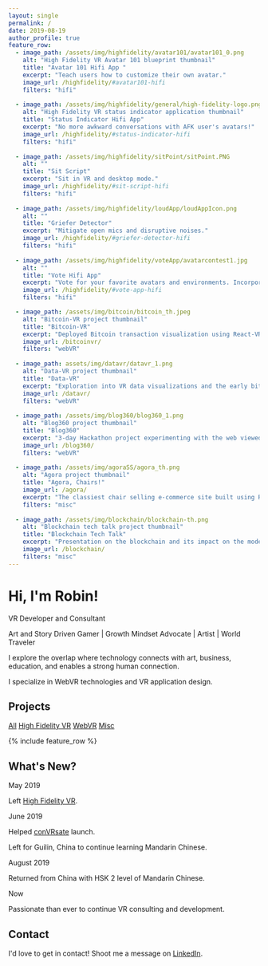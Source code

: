 ```yaml
---
layout: single
permalink: /
date: 2019-08-19
author_profile: true
feature_row:
  - image_path: /assets/img/highfidelity/avatar101/avatar101_0.png
    alt: "High Fidelity VR Avatar 101 blueprint thumbnail"
    title: "Avatar 101 Hifi App "
    excerpt: "Teach users how to customize their own avatar."
    image_url: /highfidelity/#avatar101-hifi
    filters: "hifi"
  
  - image_path: /assets/img/highfidelity/general/high-fidelity-logo.png
    alt: "High Fidelity VR status indicator application thumbnail"
    title: "Status Indicator Hifi App"
    excerpt: "No more awkward conversations with AFK user's avatars!"
    image_url: /highfidelity/#status-indicator-hifi
    filters: "hifi"
  
  - image_path: /assets/img/highfidelity/sitPoint/sitPoint.PNG
    alt: ""
    title: "Sit Script"
    excerpt: "Sit in VR and desktop mode."
    image_url: /highfidelity/#sit-script-hifi
    filters: "hifi"
  
  - image_path: /assets/img/highfidelity/loudApp/loudAppIcon.png
    alt: ""
    title: "Griefer Detector"
    excerpt: "Mitigate open mics and disruptive noises."
    image_url: /highfidelity/#griefer-detector-hifi
    filters: "hifi"
  
  - image_path: /assets/img/highfidelity/voteApp/avatarcontest1.jpg
    alt: ""
    title: "Vote Hifi App"
    excerpt: "Vote for your favorite avatars and environments. Incorporates Google Scripts."
    image_url: /highfidelity/#vote-app-hifi
    filters: "hifi"

  - image_path: /assets/img/bitcoin/bitcoin_th.jpeg
    alt: "Bitcoin-VR project thumbnail"
    title: "Bitcoin-VR"
    excerpt: "Deployed Bitcoin transaction visualization using React-VR and socket.io."
    image_url: /bitcoinvr/
    filters: "webVR"
  
  - image_path: assets/img/datavr/datavr_1.png
    alt: "Data-VR project thumbnail"
    title: "Data-VR"
    excerpt: "Exploration into VR data visualizations and the early bitcoin-vr."
    image_url: /datavr/
    filters: "webVR"
  
  - image_path: /assets/img/blog360/blog360_1.png
    alt: "Blog360 project thumbnail"
    title: "Blog360"
    excerpt: "3-day Hackathon project experimenting with the web viewed in VR."
    image_url: /blog360/
    filters: "webVR"
  
  - image_path: /assets/img/agoraSS/agora_th.png
    alt: "Agora project thumbnail"
    title: "Agora, Chairs!"
    image_url: /agora/
    excerpt: "The classiest chair selling e-commerce site built using React, Node.js, and bootstrap."
    filters: "misc"
  
  - image_path: /assets/img/blockchain/blockchain-th.png
    alt: "Blockchain tech talk project thumbnail"
    title: "Blockchain Tech Talk"
    excerpt: "Presentation on the blockchain and its impact on the modern economy."
    image_url: /blockchain/
    filters: "misc"
---
```


<h1 class="text-center">Hi, I'm Robin!</h1>

<p class="text-center">VR Developer and Consultant</p>
<p class="text-center">Art and Story Driven Gamer | Growth Mindset Advocate | Artist | World Traveler</p>

I explore the overlap where technology connects with art, business, education, and enables a strong human connection. 

I specialize in WebVR technologies and VR application design.

<h2 id="projects">Projects</h2>
<div>
  <a href="#" onclick="filterProjects(event, 'all')" class="btn btn--primary">All</a>
  <a href="#" onclick="filterProjects(event, 'hifi')" class="btn btn--primary">High Fidelity VR</a>
  <a href="#" onclick="filterProjects(event, 'webVR')" class="btn btn--primary">WebVR</a>
  <a href="#" onclick="filterProjects(event, 'misc')" class="btn btn--primary">Misc</a>
</div>

{% include feature_row %}

<div id="hidden" style="display: none"></div>

<h2 id="whats-new">What's New?</h2>

<p class="font-weight-bold no-margin">May 2019</p> 
<p>Left <a href="https://variety.com/2019/digital/news/high-fidelity-layoffs-1203208860/">High Fidelity VR</a>. </p>

<p class="font-weight-bold no-margin">June 2019</p>
<p class="no-margin">Helped <a href="https://convrsate.weebly.com/">conVRsate</a> launch.</p>
<p>Left for Guilin, China to continue learning Mandarin Chinese.</p>

<p class="font-weight-bold no-margin">August 2019</p> 
<p>Returned from China with HSK 2 level of Mandarin Chinese. </p>

<p class="font-weight-bold no-margin">Now</p> 
<p>Passionate than ever to continue VR consulting and development.</p>

<h2 id="contact">Contact</h2>

I'd love to get in contact! Shoot me a message on [LinkedIn](https://www.linkedin.com/in/robinkwilson/).

<script>

const projectsElement = document.getElementsByClassName("feature__wrapper")[0];
const hiddenElement = document.getElementById("hidden");

function filterProjects(e, str) {
  e.preventDefault();

  if (str === "all") {
    while (hiddenElement.firstChild) {
      projectsElement.appendChild(hiddenElement.firstChild); // might be out of order
    }
    return;
  }

  var visibleProjects = projectsElement.getElementsByClassName("filter-item");
  var hiddenProjects = hiddenElement.getElementsByClassName("filter-item");

  var addToHidden = [...visibleProjects].filter(elem => elem.className.indexOf(str) === -1);
  var addToVisible = [...hiddenProjects].filter(elem => elem.className.indexOf(str) !== -1);

  while (addToHidden.length) {
    hiddenElement.appendChild(addToHidden[0]);
    addToHidden.shift();
  }
  while (addToVisible.length) {
    projectsElement.appendChild(addToVisible[0]);
    addToVisible.shift();
  }

}

</script>

